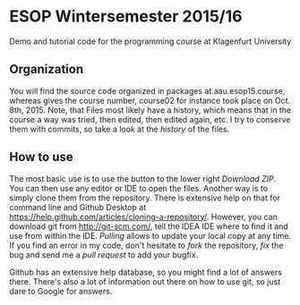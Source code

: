 # ESOP Wintersemester 2015/16
Demo and tutorial code for the programming course at Klagenfurt University

## Organization
You will find the source code organized in packages at.aau.esop15.course<XX>, whereas <XX> gives the course number, course02 for instance took place on Oct. 8th, 2015. Note, that Files most likely have a history, which means that in the course a way was tried, then edited, then edited again, etc. I try to conserve them with commits, so take a look at the *history* of the files. 

## How to use
The most basic use is to use the button to the lower right *Download ZIP*. You can then use any editor or IDE to open the files. Another way is to simply clone them from the repository. There is extensive help on that for command line and Github Desktop at https://help.github.com/articles/cloning-a-repository/. However, you can download git from http://git-scm.com/, tell the IDEA IDE where to find it and use from within the IDE. *Pulling* allows to update your local copy at any time. If you find an error in my code, don't hesitate to *fork* the repository, *fix* the bug and send me a *pull request* to add your bugfix. 

Github has an extensive help database, so you might find a lot of answers there. There's also a lot of information out there on how to use git, so just dare to Google for answers.
